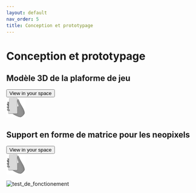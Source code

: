 ```yaml
---
layout: default
nav_order: 5
title: Conception et prototypage
---
```


# Conception et prototypage
## Modèle 3D de la plaforme de jeu
<html lang="en">
  <head>
    <title>&lt;model-viewer&gt; template</title>
    <meta charset="utf-8">
    <meta name="description" content="&lt;model-viewer&gt; template">
    <meta name="viewport" content="width=device-width, initial-scale=1">
    <link type="text/css" href="./images/Model/styles.css" rel="stylesheet"/>
  </head>
  <body>
    <!-- <model-viewer> HTML element -->
    <model-viewer id="viewer" src="images/Model/Part_Studio_Frontiera.gltf" ar ar-modes="webxr scene-viewer quick-look" camera-controls tone-mapping="commerce" poster="images/Model/poster.png" shadow-intensity="1" auto-rotate camera-target="0m 0m 0m">
      <div class="progress-bar hide" slot="progress-bar">
          <div class="update-bar"></div>
      </div>
      <button slot="ar-button" id="ar-button">
          View in your space
      </button>
      <div id="ar-prompt">
          <img src="images/Model/ar_hand_prompt.png">
      </div>
    </model-viewer>  
    <script src="images/Model/script.js"></script>
    <!-- Loads <model-viewer> for browsers: -->
    <script type="module" src="https://ajax.googleapis.com/ajax/libs/model-viewer/3.4.0/model-viewer.min.js"></script>
  </body>
</html>

 <style>
    #viewer
    {
        margin : auto;
        width : 650px;
        height : 650px;
    }
</style>

## Support en forme de matrice pour les neopixels
<html lang="en">
  <head>
    <title>&lt;model-viewer&gt; template</title>
    <meta charset="utf-8">
    <meta name="description" content="&lt;model-viewer&gt; template">
    <meta name="viewport" content="width=device-width, initial-scale=1">
    <link type="text/css" href="./images/Model_matrice/styles.css" rel="stylesheet"/>
  </head>
  <body>
    <!-- <model-viewer> HTML element -->
    <model-viewer id="viewer" src="images/Model_matrice/Part_Studio_matrice.gltf" ar ar-modes="webxr scene-viewer quick-look" camera-controls tone-mapping="commerce" poster="images/Model_matrice/poster.png" shadow-intensity="1" auto-rotate>
      <div class="progress-bar hide" slot="progress-bar">
          <div class="update-bar"></div>
      </div>
      <button slot="ar-button" id="ar-button">
          View in your space
      </button>
      <div id="ar-prompt">
          <img src="images/Model_matrice/ar_hand_prompt.png">
      </div>
    </model-viewer>  
    <script src="images/Model_matrice/script.js"></script>
    <!-- Loads <model-viewer> for browsers: -->
    <script type="module" src="https://ajax.googleapis.com/ajax/libs/model-viewer/3.4.0/model-viewer.min.js"></script>
  </body>
</html>
<style>
    #viewer
    {
        margin : auto;
        width : 650px;
        height : 650px;
    }
</style>

![test_de_fonctionement](images/prototypage)
